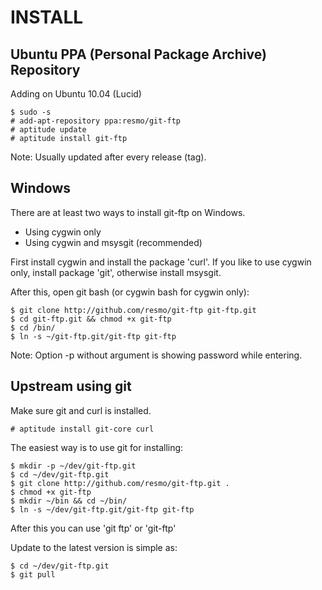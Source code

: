 INSTALL
=======

Ubuntu PPA (Personal Package Archive) Repository
------------------------------------------------
Adding on Ubuntu 10.04 (Lucid)

	$ sudo -s
	# add-apt-repository ppa:resmo/git-ftp
	# aptitude update
	# aptitude install git-ftp

Note: Usually updated after every release (tag).

Windows
-------
There are at least two ways to install git-ftp on Windows.

 * Using cygwin only
 * Using cygwin and msysgit (recommended)

First install cygwin and install the package 'curl'.
If you like to use cygwin only, install package 'git',
otherwise install msysgit.

After this, open git bash (or cygwin bash for cygwin only):

	$ git clone http://github.com/resmo/git-ftp git-ftp.git
	$ cd git-ftp.git && chmod +x git-ftp
	$ cd /bin/
	$ ln -s ~/git-ftp.git/git-ftp git-ftp

Note: Option -p without argument is showing password while entering.


Upstream using git
-------------------
Make sure git and curl is installed.

	# aptitude install git-core curl

The easiest way is to use git for installing:

	$ mkdir -p ~/dev/git-ftp.git
	$ cd ~/dev/git-ftp.git
	$ git clone http://github.com/resmo/git-ftp.git .
	$ chmod +x git-ftp
	$ mkdir ~/bin && cd ~/bin/
	$ ln -s ~/dev/git-ftp.git/git-ftp git-ftp

After this you can use 'git ftp' or 'git-ftp'

Update to the latest version is simple as:

	$ cd ~/dev/git-ftp.git
	$ git pull
